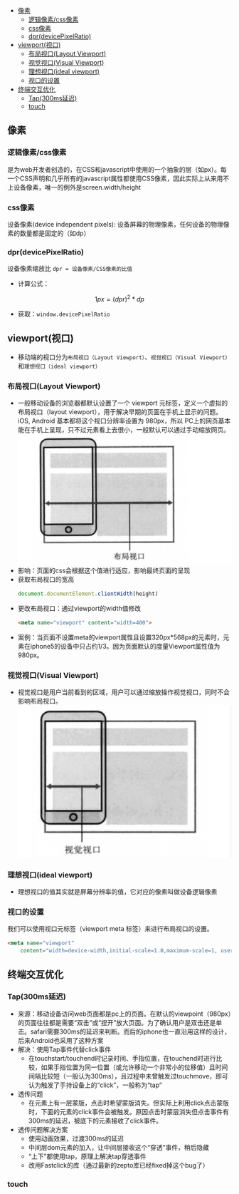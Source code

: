 <!-- TOC -->

- [像素](#像素)
    - [逻辑像素/css像素](#逻辑像素css像素)
    - [css像素](#css像素)
    - [dpr(devicePixelRatio)](#dprdevicepixelratio)
- [viewport(视口)](#viewport视口)
    - [布局视口(Layout Viewport)](#布局视口layout-viewport)
    - [视觉视口(Visual Viewport)](#视觉视口visual-viewport)
    - [理想视口(ideal viewport)](#理想视口ideal-viewport)
    - [视口的设置](#视口的设置)
- [终端交互优化](#终端交互优化)
    - [Tap(300ms延迟)](#tap300ms延迟)
    - [touch](#touch)

<!-- /TOC -->
## 像素
### 逻辑像素/css像素
是为web开发者创造的，在CSS和javascript中使用的一个抽象的层（如px）。每一个CSS声明和几乎所有的javascript属性都使用CSS像素，因此实际上从来用不上设备像素，唯一的例外是screen.width/height
### css像素
设备像素(device independent pixels): 设备屏幕的物理像素，任何设备的物理像素的数量都是固定的（如dp）
### dpr(devicePixelRatio) 
设备像素缩放比 `dpr = 设备像素/CSS像素的比值`
- 计算公式：
```math
1px = (dpr)^2*dp
```
- 获取：`window.devicePixelRatio`

## viewport(视口)

- 移动端的视口分为`布局视口（Layout Viewport）`、`视觉视口（Visual Viewport）`和`理想视口（ideal viewport）`

### 布局视口(Layout Viewport)

- 一般移动设备的浏览器都默认设置了一个 viewport 元标签，定义一个虚拟的布局视口（layout viewport），用于解决早期的页面在手机上显示的问题。iOS, Android 基本都将这个视口分辨率设置为 980px，所以 PC上的网页基本能在手机上呈现，只不过元素看上去很小，一般默认可以通过手动缩放网页。
![layoutView.png](.\images\layoutView.png)
- 影响：页面的css会根据这个值进行适应，影响最终页面的呈现
- 获取布局视口的宽高
    ```js
    document.documentElement.clientWidth(height)
    ```
- 更改布局视口：通过viewport的width值修改
    ```html
    <meta name="viewport" content="width=400">
    ```
- 案例：当页面不设置meta的viewport属性且设置320px*568px的元素时，元素在iphone5的设备中只占约1/3。因为页面默认的度量Viewport属性值为980px。
### 视觉视口(Visual Viewport)

- 视觉视口是用户当前看到的区域，用户可以通过缩放操作视觉视口，同时不会影响布局视口。
![VisualView.png.png](.\images\VisualView.png)

### 理想视口(ideal viewport)
- 理想视口的值其实就是屏幕分辨率的值，它对应的像素叫做设备逻辑像素

### 视口的设置
我们可以使用视口元标签（viewport meta 标签）来进行布局视口的设置。
```html
<meta name="viewport"
    content="width=device-width,initial-scale=1.0,maximum-scale=1, user-scalable = no">
```

## 终端交互优化
### Tap(300ms延迟)
- 来源：移动设备访问web页面都是pc上的页面。在默认的viewpoint（980px）的页面往往都是需要“双击”或“捏开”放大页面。为了确认用户是双击还是单击。safari需要300ms的延迟来判断。而后的iphone也一直沿用这样的设计，后来Android也采用了这种方案
- 解决：使用Tap事件代替click事件
    - 在touchstart/touchend时记录时间、手指位置，在touchend时进行比较，如果手指位置为同一位置（或允许移动一个非常小的位移值）且时间间隔比较短（一般认为300ms），且过程中未曾触发过touchmove，即可认为触发了手持设备上的“click”，一般称为“tap”
- 透传问题
    - 在元素上有一层蒙版，点击时希望蒙版消失。但实际上利用click点击蒙版时，下面的元素的click事件会被触发。原因点击时蒙层消失但点击事件有300ms的延迟，被底下的元素接收了click事件。
- 透传问题解决方案
    - 使用动画效果，过渡300ms的延迟
    - 中间层dom元素的加入，让中间层接收这个“穿透”事件，稍后隐藏
    - “上下”都使用tap，原理上解决tap穿透事件
    - 改用Fastclick的库（通过最新的zepto库已经fixed掉这个bug了）

### touch



    


